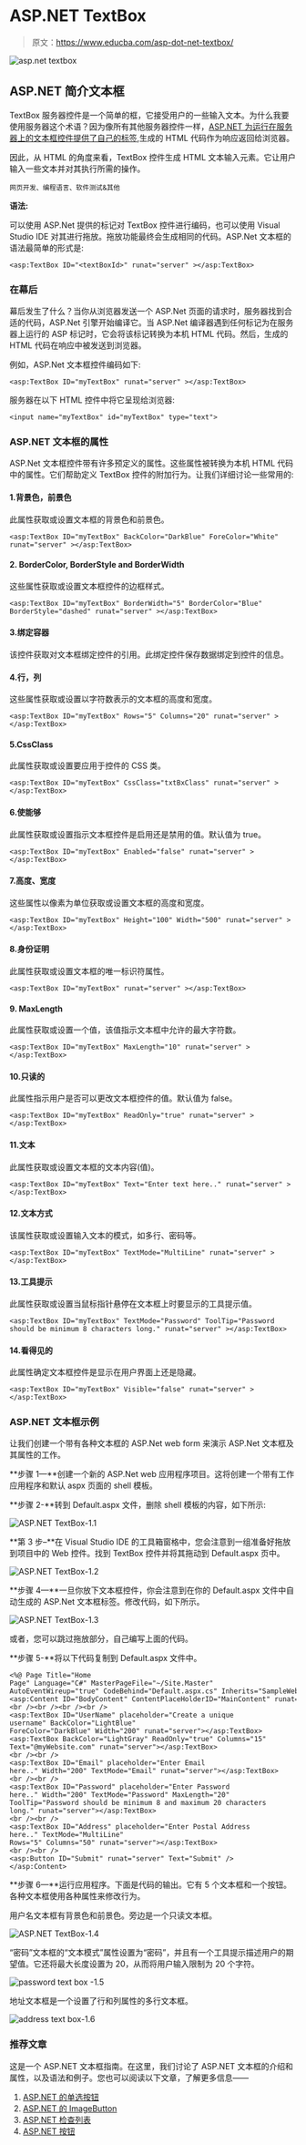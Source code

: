 # ASP.NET TextBox

> 原文：<https://www.educba.com/asp-dot-net-textbox/>

![asp.net textbox](img/512c7ed94384c4100b9db91efe49b414.png)



## ASP.NET 简介文本框

TextBox 服务器控件是一个简单的框，它接受用户的一些输入文本。为什么我要使用服务器这个术语？因为像所有其他服务器控件一样，[ASP.NET 为运行在服务器上的文本框控件提供了自己的标签](https://www.educba.com/asp-dot-net-label/),生成的 HTML 代码作为响应返回给浏览器。

因此，从 HTML 的角度来看，TextBox 控件生成 HTML 文本输入元素。它让用户输入一些文本并对其执行所需的操作。

<small>网页开发、编程语言、软件测试&其他</small>

**语法:**

可以使用 ASP.Net 提供的标记对 TextBox 控件进行编码，也可以使用 Visual Studio IDE 对其进行拖放。拖放功能最终会生成相同的代码。ASP.Net 文本框的语法最简单的形式是:

```
<asp:TextBox ID="<textBoxId>" runat="server" ></asp:TextBox>
```

### 在幕后

幕后发生了什么？当你从浏览器发送一个 ASP.Net 页面的请求时，服务器找到合适的代码，ASP.Net 引擎开始编译它。当 ASP.Net 编译器遇到任何标记为在服务器上运行的 ASP 标记时，它会将该标记转换为本机 HTML 代码。然后，生成的 HTML 代码在响应中被发送到浏览器。

例如，ASP.Net 文本框控件编码如下:

```
<asp:TextBox ID="myTextBox" runat="server" ></asp:TextBox>
```

服务器在以下 HTML 控件中将它呈现给浏览器:

```
<input name="myTextBox" id="myTextBox" type="text">
```

### ASP.NET 文本框的属性

ASP.Net 文本框控件带有许多预定义的属性。这些属性被转换为本机 HTML 代码中的属性。它们帮助定义 TextBox 控件的附加行为。让我们详细讨论一些常用的:

#### 1.背景色，前景色

此属性获取或设置文本框的背景色和前景色。

```
<asp:TextBox ID="myTextBox" BackColor="DarkBlue" ForeColor="White" runat="server" ></asp:TextBox>
```

#### 2\. BorderColor, BorderStyle and BorderWidth

这些属性获取或设置文本框控件的边框样式。

```
<asp:TextBox ID="myTextBox" BorderWidth="5" BorderColor="Blue" BorderStyle="dashed" runat="server" ></asp:TextBox>
```

#### 3.绑定容器

该控件获取对文本框绑定控件的引用。此绑定控件保存数据绑定到控件的信息。

#### 4.行，列

这些属性获取或设置以字符数表示的文本框的高度和宽度。

```
<asp:TextBox ID="myTextBox" Rows="5" Columns="20" runat="server" ></asp:TextBox>
```

#### 5.CssClass

此属性获取或设置要应用于控件的 CSS 类。

```
<asp:TextBox ID="myTextBox" CssClass="txtBxClass" runat="server" ></asp:TextBox>
```

#### 6.使能够

此属性获取或设置指示文本框控件是启用还是禁用的值。默认值为 true。

```
<asp:TextBox ID="myTextBox" Enabled="false" runat="server" ></asp:TextBox>
```

#### 7.高度、宽度

这些属性以像素为单位获取或设置文本框的高度和宽度。

```
<asp:TextBox ID="myTextBox" Height="100" Width="500" runat="server" ></asp:TextBox>
```

#### 8.身份证明

此属性获取或设置文本框的唯一标识符属性。

```
<asp:TextBox ID="myTextBox" runat="server" ></asp:TextBox>
```

#### 9\. MaxLength

此属性获取或设置一个值，该值指示文本框中允许的最大字符数。

```
<asp:TextBox ID="myTextBox" MaxLength="10" runat="server" ></asp:TextBox>
```

#### 10.只读的

此属性指示用户是否可以更改文本框控件的值。默认值为 false。

```
<asp:TextBox ID="myTextBox" ReadOnly="true" runat="server" ></asp:TextBox>
```

#### 11.文本

此属性获取或设置文本框的文本内容(值)。

```
<asp:TextBox ID="myTextBox" Text="Enter text here.." runat="server" ></asp:TextBox>
```

#### 12.文本方式

该属性获取或设置输入文本的模式，如多行、密码等。

```
<asp:TextBox ID="myTextBox" TextMode="MultiLine" runat="server" ></asp:TextBox>
```

#### 13.工具提示

此属性获取或设置当鼠标指针悬停在文本框上时要显示的工具提示值。

```
<asp:TextBox ID="myTextBox" TextMode="Password" ToolTip="Password should be minimum 8 characters long." runat="server" ></asp:TextBox>
```

#### 14.看得见的

此属性确定文本框控件是显示在用户界面上还是隐藏。

```
<asp:TextBox ID="myTextBox" Visible="false" runat="server" ></asp:TextBox>
```

### ASP.NET 文本框示例

让我们创建一个带有各种文本框的 ASP.Net web form 来演示 ASP.Net 文本框及其属性的工作。

**步骤 1—**创建一个新的 ASP.Net web 应用程序项目。这将创建一个带有工作应用程序和默认 aspx 页面的 shell 模板。

**步骤 2-**转到 Default.aspx 文件，删除 shell 模板的内容，如下所示:

![ASP.NET TextBox-1.1](img/1de5d633c045d0e8308f42fbca077b33.png)



**第 3 步–**在 Visual Studio IDE 的工具箱窗格中，您会注意到一组准备好拖放到项目中的 Web 控件。找到 TextBox 控件并将其拖动到 Default.aspx 页中。

![ASP.NET TextBox-1.2](img/1f19c4fc8d9507191dff1981e94d855b.png)



**步骤 4—**一旦你放下文本框控件，你会注意到在你的 Default.aspx 文件中自动生成的 ASP.Net 文本框标签。修改代码，如下所示。

![ASP.NET TextBox-1.3](img/5ea075bf5314341236ed6ab92bdb995b.png)



或者，您可以跳过拖放部分，自己编写上面的代码。

**步骤 5-**将以下代码复制到 Default.aspx 文件中。

```
<%@ Page Title="Home Page" Language="C#" MasterPageFile="~/Site.Master"
AutoEventWireup="true" CodeBehind="Default.aspx.cs" Inherits="SampleWebApplication._Default" %>
<asp:Content ID="BodyContent" ContentPlaceHolderID="MainContent" runat="server">
<br /><br /><br /><br />
<asp:TextBox ID="UserName" placeholder="Create a unique username" BackColor="LightBlue"
ForeColor="DarkBlue" Width="200" runat="server"></asp:TextBox>
<asp:TextBox BackColor="LightGray" ReadOnly="true" Columns="15"
Text="@myWebsite.com" runat="server"></asp:TextBox>
<br /><br />
<asp:TextBox ID="Email" placeholder="Enter Email here.." Width="200" TextMode="Email" runat="server"></asp:TextBox>
<br /><br />
<asp:TextBox ID="Password" placeholder="Enter Password here.." Width="200" TextMode="Password" MaxLength="20"
ToolTip="Password should be minimum 8 and maximum 20 characters long." runat="server"></asp:TextBox>
<br /><br />
<asp:TextBox ID="Address" placeholder="Enter Postal Address here.." TextMode="MultiLine"
Rows="5" Columns="50" runat="server"></asp:TextBox>
<br /><br />
<asp:Button ID="Submit" runat="server" Text="Submit" />
</asp:Content>
```

**步骤 6—**运行应用程序。下面是代码的输出。它有 5 个文本框和一个按钮。各种文本框使用各种属性来修改行为。

用户名文本框有背景色和前景色。旁边是一个只读文本框。

![ASP.NET TextBox-1.4](img/a9a45dccf0566f264882104f56b5d2ac.png)



“密码”文本框的“文本模式”属性设置为“密码”，并且有一个工具提示描述用户的期望值。它还将最大长度设置为 20，从而将用户输入限制为 20 个字符。

![password text box -1.5](img/3b8bcd6af514da34308aefba94423f9a.png)



地址文本框是一个设置了行和列属性的多行文本框。

![address text box-1.6](img/b59c64e08e89760f09dc86b30f2b75ea.png)



### 推荐文章

这是一个 ASP.NET 文本框指南。在这里，我们讨论了 ASP.NET 文本框的介绍和属性，以及语法和例子。您也可以阅读以下文章，了解更多信息——

1.  [ASP.NET 的单选按钮](https://www.educba.com/radio-button-in-asp-dot-net/)
2.  [ASP.NET 的 ImageButton](https://www.educba.com/imagebutton-in-asp-net/)
3.  [ASP.NET 检查列表](https://www.educba.com/asp-dot-net-checkbox-list/)
4.  [ASP.NET 按钮](https://www.educba.com/button-in-asp-net/)